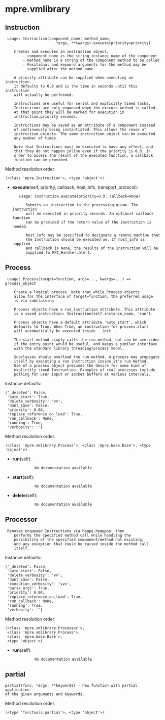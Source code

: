 mpre.vmlibrary
==============



Instruction
--------------

	 usage: Instruction(component_name, method_name, 
                           *args, **kwargs).execute(priority=priority)
                           
        Creates and executes an instruction object. 
            - component_name is the string instance_name of the component 
            - method_name is a string of the component method to be called
            - Positional and keyword arguments for the method may be
              supplied after the method_name.
              
        A priority attribute can be supplied when executing an instruction.
        It defaults to 0.0 and is the time in seconds until this instruction
        will actually be performed.
        
        Instructions are useful for serial and explicitly timed tasks. 
        Instructions are only enqueued when the execute method is called. 
        At that point they will be marked for execution in 
        instruction.priority seconds. 
        
        Instructions may be saved as an attribute of a component instead
        of continuously being instantiated. This allows the reuse of
        instruction objects. The same instruction object can be executed 
        any number of times.
        
        Note that Instructions must be executed to have any effect, and
        that they do not happen inline even if the priority is 0.0. In
        order to access the result of the executed function, a callback
        function can be provided.


Method resolution order: 

	(<class 'mpre.Instruction'>, <type 'object'>)

- **execute**(self, priority, callback, host_info, transport_protocol):

		 usage: instruction.execute(priority=0.0, callback=None)
        
            Submits an instruction to the processing queue. The instruction
            will be executed in priority seconds. An optional callback function 
            can be provided if the return value of the instruction is needed.
            
            host_info may be specified to designate a remote machine that
            the Instruction should be executed on. If host_info is supplied
            and callback is None, the results of the instruction will be 
            supplied to RPC_Handler.alert.


Process
--------------

	 usage: Process(target=function, args=..., kwargs=...) => process_object
    
        Create a logical process. Note that while Process objects
        allow for the interface of target=function, the preferred usage
        is via subclassing.
        
        Process objects have a run_instruction attribute. This attribute
        is a saved instruction: Instruction(self.instance_name, 'run'). 
        
        Process objects have a default attribute 'auto_start', which
        defaults to True. When True, an instruction for process.start
        will automatically be executed inside __init__.
        
        The start method simply calls the run method, but can be overriden 
        if the entry point would be useful, and keeps a similar interface
        with the standard library threading/process model.
        
        Subclasses should overload the run method. A process may propagate
        itself by executing a run instruction inside it's run method. 
        Use of a process object presumes the desire for some kind of 
        explicitly timed Instruction. Examples of real processes include 
        polling for user input or socket buffers at various intervals.


Instance defaults: 

	{'_deleted': False,
	 'auto_start': True,
	 'delete_verbosity': 'vv',
	 'dont_save': False,
	 'priority': 0.04,
	 'replace_reference_on_load': True,
	 'run_callback': None,
	 'running': True,
	 'verbosity': ''}

Method resolution order: 

	(<class 'mpre.vmlibrary.Process'>, <class 'mpre.base.Base'>, <type 'object'>)

- **run**(self):

				No documentation available


- **start**(self):

				No documentation available


- **delete**(self):

				No documentation available


Processor
--------------

	 Removes enqueued Instructions via heapq.heappop, then
        performs the specified method call while handling the
        possibility of the specified component/method not existing,
        and any exception that could be raised inside the method call
        itself.


Instance defaults: 

	{'_deleted': False,
	 'auto_start': False,
	 'delete_verbosity': 'vv',
	 'dont_save': False,
	 'execution_verbosity': 'vvv',
	 'parse_args': True,
	 'priority': 0.04,
	 'replace_reference_on_load': True,
	 'run_callback': None,
	 'running': True,
	 'verbosity': ''}

Method resolution order: 

	(<class 'mpre.vmlibrary.Processor'>,
	 <class 'mpre.vmlibrary.Process'>,
	 <class 'mpre.base.Base'>,
	 <type 'object'>)

- **run**(self):

				No documentation available


partial
--------------

	partial(func, *args, **keywords) - new function with partial application
    of the given arguments and keywords.



Method resolution order: 

	(<type 'functools.partial'>, <type 'object'>)